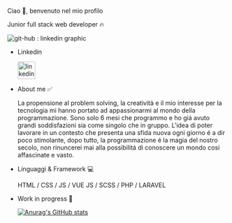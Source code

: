 Ciao 👋, benvenuto nel mio profilo 

Junior full stack web developer 🔥

![git-hub : linkedin graphic](https://github.com/GiulianoBlas/GiulianoBlas/assets/128847664/3c3f4d65-f3c7-4e8a-afad-c203e973a490)

- Linkedin

  [<img src='https://cdn.jsdelivr.net/npm/simple-icons@3.0.1/icons/linkedin.svg' alt='linkedin' margin-left='20' height='40'>](https://www.linkedin.com/in/www.linkedin.com/in/giuliano-blas-developer/)  

- About me ✅

    La propensione al problem solving, la creatività e il mio interesse per la tecnologia mi hanno portato ad appassionarmi al mondo della programmazione. Sono solo 6 mesi     che programmo e ho giá avuto grandi soddisfazioni sia come singolo che in gruppo. L'idea di poter lavorare in un contesto che presenta una sfida nuova ogni giorno é a      dir poco stimolante, dopo tutto, la programmazione é la magia del nostro secolo, non rinuncerei mai alla possibilitá di conoscere un mondo cosi affascinate e vasto.  

- Linguaggi & Framework 💻 

    HTML / CSS / JS / VUE JS / SCSS / PHP / LARAVEL

- Work in progress 🚀

  
    [![Anurag's GitHub stats](https://github-readme-stats.vercel.app/api?username=GiulianoBlas)](https://github.com/anuraghazra/github-readme-stats)
